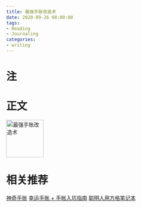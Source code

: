 ```yaml
---
title: 最强手账改造术
date: 2020-09-26 08:00:00
tags:
- Reading
- Journaling
categories:
- writing
---
```


# 注


# 正文

<img src="../../../../../pics/journaling-and-notes-3.jpg" alt="最强手账改造术" width="100">

# 相关推荐
[神奇手账](../journaling-and-notes-1/)
[幸运手账 + 手帐入坑指南](../journaling-and-notes-2/)
[聪明人用方格笔记本](../journaling-and-notes-4/)